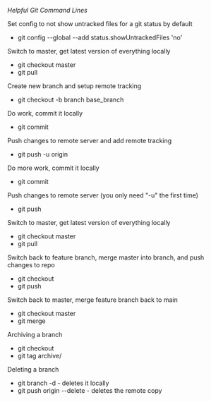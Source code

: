 *Helpful Git Command Lines*

Set config to not show untracked files for a git status by default
* git config --global --add status.showUntrackedFiles 'no'

Switch to master, get latest version of everything locally
* git checkout master
* git pull

Create new branch and setup remote tracking
* git checkout -b branch base_branch

Do work, commit it locally
* git commit

Push changes to remote server and add remote tracking
* git push -u origin <branch>

Do more work, commit it locally
* git commit

Push changes to remote server (you only need "-u" the first time)
* git push

Switch to master, get latest version of everything locally
* git checkout master
* git pull

Switch back to feature branch, merge master into branch, and push changes to repo
* git checkout <branch>
* git push

Switch back to master, merge feature branch back to main
* git checkout master
* git merge <branch>

Archiving a branch
* git checkout <branch>
* git tag archive/<branch>

Deleting a branch
* git branch -d <branch> - deletes it locally
* git push origin --delete <branch> - deletes the remote copy

